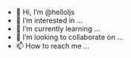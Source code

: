 - 👋 Hi, I’m @helloljs
- 👀 I’m interested in ...
- 🌱 I’m currently learning ...
- 💞️ I’m looking to collaborate on ...
- 📫 How to reach me ...

<!---
helloljs/helloljs is a ✨ special ✨ repository because its `README.md` (this file) appears on your GitHub profile.
You can click the Preview link to take a look at your changes.
Hello,My name is Li Jiashu,I from in China.
I'm Github newuser.
